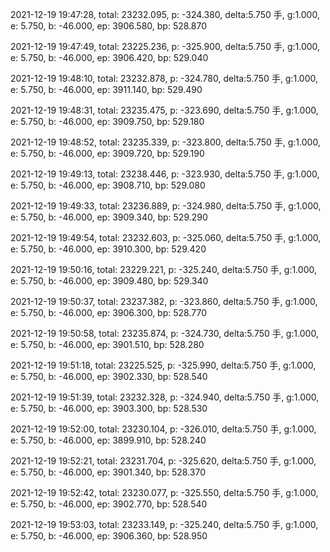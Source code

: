 2021-12-19 19:47:28, total: 23232.095, p: -324.380, delta:5.750 手, g:1.000, e: 5.750, b: -46.000, ep: 3906.580, bp: 528.870

2021-12-19 19:47:49, total: 23225.236, p: -325.900, delta:5.750 手, g:1.000, e: 5.750, b: -46.000, ep: 3906.420, bp: 529.040

2021-12-19 19:48:10, total: 23232.878, p: -324.780, delta:5.750 手, g:1.000, e: 5.750, b: -46.000, ep: 3911.140, bp: 529.490

2021-12-19 19:48:31, total: 23235.475, p: -323.690, delta:5.750 手, g:1.000, e: 5.750, b: -46.000, ep: 3909.750, bp: 529.180

2021-12-19 19:48:52, total: 23235.339, p: -323.800, delta:5.750 手, g:1.000, e: 5.750, b: -46.000, ep: 3909.720, bp: 529.190

2021-12-19 19:49:13, total: 23238.446, p: -323.930, delta:5.750 手, g:1.000, e: 5.750, b: -46.000, ep: 3908.710, bp: 529.080

2021-12-19 19:49:33, total: 23236.889, p: -324.980, delta:5.750 手, g:1.000, e: 5.750, b: -46.000, ep: 3909.340, bp: 529.290

2021-12-19 19:49:54, total: 23232.603, p: -325.060, delta:5.750 手, g:1.000, e: 5.750, b: -46.000, ep: 3910.300, bp: 529.420

2021-12-19 19:50:16, total: 23229.221, p: -325.240, delta:5.750 手, g:1.000, e: 5.750, b: -46.000, ep: 3909.480, bp: 529.340

2021-12-19 19:50:37, total: 23237.382, p: -323.860, delta:5.750 手, g:1.000, e: 5.750, b: -46.000, ep: 3906.300, bp: 528.770

2021-12-19 19:50:58, total: 23235.874, p: -324.730, delta:5.750 手, g:1.000, e: 5.750, b: -46.000, ep: 3901.510, bp: 528.280

2021-12-19 19:51:18, total: 23225.525, p: -325.990, delta:5.750 手, g:1.000, e: 5.750, b: -46.000, ep: 3902.330, bp: 528.540

2021-12-19 19:51:39, total: 23232.328, p: -324.940, delta:5.750 手, g:1.000, e: 5.750, b: -46.000, ep: 3903.300, bp: 528.530

2021-12-19 19:52:00, total: 23230.104, p: -326.010, delta:5.750 手, g:1.000, e: 5.750, b: -46.000, ep: 3899.910, bp: 528.240

2021-12-19 19:52:21, total: 23231.704, p: -325.620, delta:5.750 手, g:1.000, e: 5.750, b: -46.000, ep: 3901.340, bp: 528.370

2021-12-19 19:52:42, total: 23230.077, p: -325.550, delta:5.750 手, g:1.000, e: 5.750, b: -46.000, ep: 3902.770, bp: 528.540

2021-12-19 19:53:03, total: 23233.149, p: -325.240, delta:5.750 手, g:1.000, e: 5.750, b: -46.000, ep: 3906.360, bp: 528.950